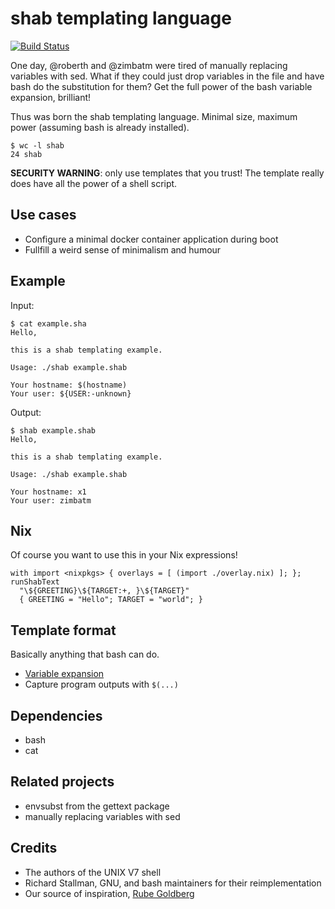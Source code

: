 # shab templating language

[![Build Status](https://travis-ci.org/zimbatm/shab.svg?branch=master)](https://travis-ci.org/zimbatm/shab)

One day, @roberth and @zimbatm were tired of manually replacing variables with
sed. What if they could just drop variables in the file and have bash do the
substitution for them? Get the full power of the bash variable expansion,
brilliant!

Thus was born the shab templating language. Minimal size, maximum power
(assuming bash is already installed).

```
$ wc -l shab
24 shab
```

**SECURITY WARNING**: only use templates that you trust! The template really does
have all the power of a shell script.

## Use cases

* Configure a minimal docker container application during boot
* Fullfill a weird sense of minimalism and humour

## Example

Input:
```
$ cat example.sha
Hello,

this is a shab templating example.

Usage: ./shab example.shab

Your hostname: $(hostname)
Your user: ${USER:-unknown}
```

Output:
```
$ shab example.shab
Hello,

this is a shab templating example.

Usage: ./shab example.shab

Your hostname: x1
Your user: zimbatm
```

## Nix

Of course you want to use this in your Nix expressions!

```
with import <nixpkgs> { overlays = [ (import ./overlay.nix) ]; };
runShabText
  "\${GREETING}\${TARGET:+, }\${TARGET}"
  { GREETING = "Hello"; TARGET = "world"; }
```

## Template format

Basically anything that bash can do.

* [Variable expansion](https://www.gnu.org/software/bash/manual/html_node/Shell-Parameter-Expansion.html)
* Capture program outputs with `$(...)`

## Dependencies

* bash
* cat

## Related projects

* envsubst from the gettext package
* manually replacing variables with sed

## Credits

* The authors of the UNIX V7 shell
* Richard Stallman, GNU, and bash maintainers for their reimplementation
* Our source of inspiration, [Rube Goldberg](https://en.wikipedia.org/wiki/Rube_Goldberg)
